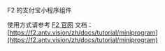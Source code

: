 F2 的支付宝小程序组件

使用方式请参考 [F2 官网](https://f2.antv.vision) 文档： [https://f2.antv.vision/zh/docs/tutorial/miniprogram](https://f2.antv.vision/zh/docs/tutorial/miniprogram)
